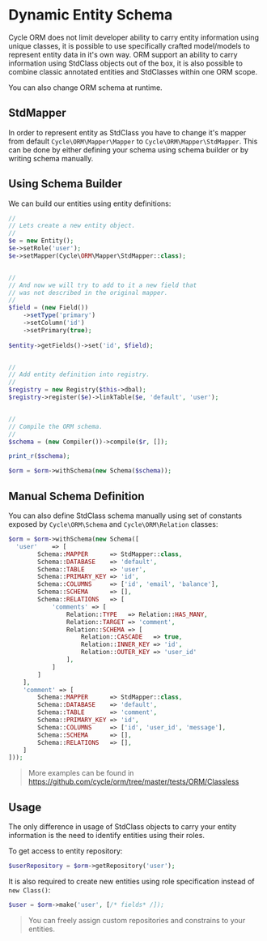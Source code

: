 # Dynamic Entity Schema
Cycle ORM does not limit developer ability to carry entity information using unique classes, it is possible to use specifically crafted model/models to represent entity data in it's own way. ORM support an ability to carry information using StdClass objects out of the box, it is also possible to combine classic annotated entities and StdClasses within one ORM scope.

You can also change ORM schema at runtime.

## StdMapper
In order to represent entity as StdClass you have to change it's mapper from default `Cycle\ORM\Mapper\Mapper` to `Cycle\ORM\Mapper\StdMapper`.
This can be done by either defining your schema using schema builder or by writing schema manually.

## Using Schema Builder
We can build our entities using entity definitions:

```php
//
// Lets create a new entity object.
//
$e = new Entity();
$e->setRole('user');
$e->setMapper(Cycle\ORM\Mapper\StdMapper::class);


//
// And now we will try to add to it a new field that 
// was not described in the original mapper.
//
$field = (new Field())
    ->setType('primary')
    ->setColumn('id')
    ->setPrimary(true);
    
$entity->getFields()->set('id', $field);


//
// Add entity definition into registry.
//
$registry = new Registry($this->dbal);
$registry->register($e)->linkTable($e, 'default', 'user');


//
// Compile the ORM schema.
//
$schema = (new Compiler())->compile($r, []);

print_r($schema);

$orm = $orm->withSchema(new Schema($schema));
```

## Manual Schema Definition
You can also define StdClass schema manually using set of constants exposed by `Cycle\ORM\Schema` and `Cycle\ORM\Relation` classes:

```php
$orm = $orm->withSchema(new Schema([
  'user'    => [
        Schema::MAPPER      => StdMapper::class,
        Schema::DATABASE    => 'default',
        Schema::TABLE       => 'user',
        Schema::PRIMARY_KEY => 'id',
        Schema::COLUMNS     => ['id', 'email', 'balance'],
        Schema::SCHEMA      => [],
        Schema::RELATIONS   => [
            'comments' => [
                Relation::TYPE   => Relation::HAS_MANY,
                Relation::TARGET => 'comment',
                Relation::SCHEMA => [
                    Relation::CASCADE   => true,
                    Relation::INNER_KEY => 'id',
                    Relation::OUTER_KEY => 'user_id'
                ],
            ]
        ]
    ],
    'comment' => [
        Schema::MAPPER      => StdMapper::class,
        Schema::DATABASE    => 'default',
        Schema::TABLE       => 'comment',
        Schema::PRIMARY_KEY => 'id',
        Schema::COLUMNS     => ['id', 'user_id', 'message'],
        Schema::SCHEMA      => [],
        Schema::RELATIONS   => [],
    ]
]));
```

> More examples can be found in https://github.com/cycle/orm/tree/master/tests/ORM/Classless

## Usage
The only difference in usage of StdClass objects to carry your entity information is the need to identify entities using their roles.

To get access to entity repository:

```php
$userRepository = $orm->getRepository('user');
```

It is also required to create new entities using role specification instead of `new Class()`:

```php
$user = $orm->make('user', [/* fields* /]);
```

> You can freely assign custom repositories and constrains to your entities.
